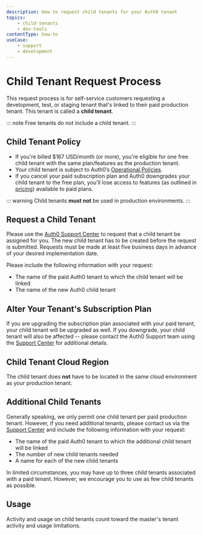 ```yaml
---
description: How to request child tenants for your Auth0 tenant
topics:
    - child-tenants
    - dev-tools
contentType: how-to
useCase:
    - support
    - development
---
```


# Child Tenant Request Process

This request process is for self-service customers requesting a development, test, or staging tenant that's linked to their paid production tenant. This tenant is called a **child tenant**.

::: note
Free tenants do not include a child tenant.
:::

## Child Tenant Policy

* If you're billed $167 USD/month (or more), you're eligible for one free child tenant with the same plan/features as the production tenant.
* Your child tenant is subject to Auth0’s [Operational Policies](/policies).
* If you cancel your paid subscription plan and Auth0 downgrades your child tenant to the free plan, you'll lose access to features (as outlined in [pricing](https://auth0.com/pricing)) available to paid plans.

::: warning
Child tenants **must not** be used in production environments.
:::

## Request a Child Tenant

Please use the [Auth0 Support Center](${env.DOMAIN_URL_SUPPORT}) to request that a child tenant be assigned for you. The new child tenant has to be created before the request is submitted. Requests must be made at least five business days in advance of your desired implementation date.

Please include the following information with your request:

* The name of the paid Auth0 tenant to which the child tenant will be linked
* The name of the new Auth0 child tenant

## Alter Your Tenant's Subscription Plan

If you are upgrading the subscription plan associated with your paid tenant, your child tenant will be upgraded as well. If you downgrade, your child tenant will also be affected -- please contact the Auth0 Support team using the [Support Center](${env.DOMAIN_URL_SUPPORT}) for additional details.

## Child Tenant Cloud Region

The child tenant does **not** have to be located in the same cloud environment as your production tenant.

## Additional Child Tenants

Generally speaking, we only permit one child tenant per paid production tenant. However, if you need additional tenants, please contact us via the [Support Center](${env.DOMAIN_URL_SUPPORT}) and include the following information with your request:

* The name of the paid Auth0 tenant to which the additional child tenant will be linked
* The number of new child tenants needed
* A name for each of the new child tenants

In limited circumstances, you may have up to three child tenants associated with a paid tenant. However, we encourage you to use as few child tenants as possible.

## Usage

Activity and usage on child tenants count toward the master's tenant activity and usage limitations.
